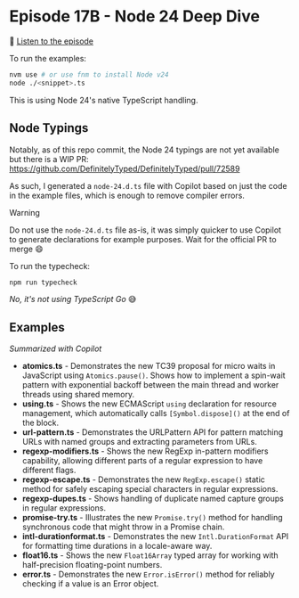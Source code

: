 # Episode 17B - Node 24 Deep Dive

🎵 [Listen to the episode](https://typescript.fm/bonus17)

To run the examples:

```sh
nvm use # or use fnm to install Node v24
node ./<snippet>.ts
```

This is using Node 24's native TypeScript handling.

## Node Typings

Notably, as of this repo commit, the Node 24 typings are not yet available but there is a WIP PR: https://github.com/DefinitelyTyped/DefinitelyTyped/pull/72589

As such, I generated a `node-24.d.ts` file with Copilot based on just the code in the example files, which is enough to remove compiler errors.

> [!WARNING]
> Do not use the `node-24.d.ts` file as-is, it was simply quicker to use Copilot to generate declarations for example purposes. Wait for the official PR to merge :smile:

To run the typecheck:

```sh
npm run typecheck
```

_No, it's not using TypeScript Go_ :sweat_smile:

## Examples

_Summarized with Copilot_

* **atomics.ts** - Demonstrates the new TC39 proposal for micro waits in JavaScript using `Atomics.pause()`. Shows how to implement a spin-wait pattern with exponential backoff between the main thread and worker threads using shared memory.
* **using.ts** - Shows the new ECMAScript `using` declaration for resource management, which automatically calls `[Symbol.dispose]()` at the end of the block.
* **url-pattern.ts** - Demonstrates the URLPattern API for pattern matching URLs with named groups and extracting parameters from URLs.
* **regexp-modifiers.ts** - Shows the new RegExp in-pattern modifiers capability, allowing different parts of a regular expression to have different flags.
* **regexp-escape.ts** - Demonstrates the new `RegExp.escape()` static method for safely escaping special characters in regular expressions.
* **regexp-dupes.ts** - Shows handling of duplicate named capture groups in regular expressions.
* **promise-try.ts** - Illustrates the new `Promise.try()` method for handling synchronous code that might throw in a Promise chain.
* **intl-durationformat.ts** - Demonstrates the new `Intl.DurationFormat` API for formatting time durations in a locale-aware way.
* **float16.ts** - Shows the new `Float16Array` typed array for working with half-precision floating-point numbers.
* **error.ts** - Demonstrates the new `Error.isError()` method for reliably checking if a value is an Error object.

